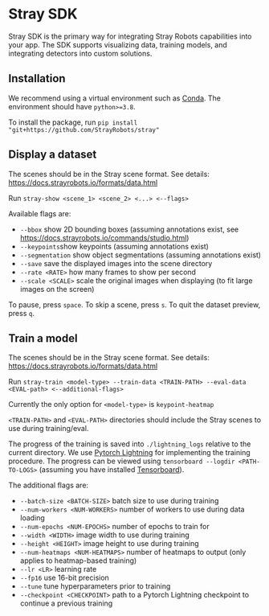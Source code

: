 # Stray SDK
Stray SDK is the primary way for integrating Stray Robots capabilities into your app. The SDK supports visualizing data, training models, and integrating detectors into custom solutions.

## Installation
We recommend using a virtual environment such as [Conda](https://docs.conda.io/projects/conda/en/latest/user-guide/install/index.html). The environment should have `python>=3.8`.

To install the package, run `pip install "git+https://github.com/StrayRobots/stray"`

## Display a dataset
The scenes should be in the Stray scene format. See details: https://docs.strayrobots.io/formats/data.html

Run `stray-show <scene_1> <scene_2> <...> <--flags>`

Available flags are:
* `--bbox` show 2D bounding boxes (assuming annotations exist, see https://docs.strayrobots.io/commands/studio.html)
* `--keypoints`show keypoints (assuming annotations exist)
* `--segmentation` show object segmentations (assuming annotations exist)
* `--save` save the displayed images into the scene directory
* `--rate <RATE>` how many frames to show per second
* `--scale <SCALE>` scale the original images when displaying (to fit large images on the screen)

To pause, press `space`. To skip a scene, press `s`. To quit the dataset preview, press `q`.

## Train a model
The scenes should be in the Stray scene format. See details: https://docs.strayrobots.io/formats/data.html

Run `stray-train <model-type> --train-data <TRAIN-PATH> --eval-data <EVAL-path> <--additional-flags>`

Currently the only option for `<model-type>` is `keypoint-heatmap`

`<TRAIN-PATH>` and `<EVAL-PATH>` directories should include the Stray scenes to use during training/eval.

The progress of the training is saved into `./lightning_logs` relative to the current directory. We use [Pytorch Lightning](https://pytorch-lightning.readthedocs.io/en/latest/) for implementing the training procedure. The progress can be viewed using `tensorboard --logdir <PATH-TO-LOGS>` (assuming you have installed [Tensorboard](https://www.tensorflow.org/tensorboard)).

The additional flags are:
* `--batch-size <BATCH-SIZE>` batch size to use during training
* `--num-workers <NUM-WORKERS>` number of workers to use during data loading
* `--num-epochs <NUM-EPOCHS>` number of epochs to train for
* `--width <WIDTH>` image width to use during training
* `--height <HEIGHT>` image height to use during training
* `--num-heatmaps <NUM-HEATMAPS>` number of heatmaps to output (only applies to heatmap-based training)
* `--lr <LR>` learning rate
* `--fp16` use 16-bit precision
* `--tune` tune hyperparameters prior to training
* `--checkpoint <CHECKPOINT>` path to a Pytorch Lightning checkpoint to continue a previous training
